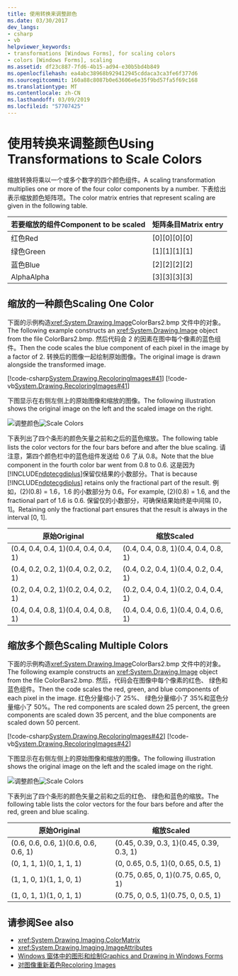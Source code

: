 ```yaml
---
title: 使用转换来调整颜色
ms.date: 03/30/2017
dev_langs:
- csharp
- vb
helpviewer_keywords:
- transformations [Windows Forms], for scaling colors
- colors [Windows Forms], scaling
ms.assetid: df23c887-7fd6-4b15-ad94-e30b5bd4b849
ms.openlocfilehash: ea4abc38968b929412945cddaca3ca3fe6f377d6
ms.sourcegitcommit: 160a88c8087b0e63606e6e35f9bd57fa5f69c168
ms.translationtype: MT
ms.contentlocale: zh-CN
ms.lasthandoff: 03/09/2019
ms.locfileid: "57707425"
---
```

# <a name="using-transformations-to-scale-colors"></a><span data-ttu-id="595d2-102">使用转换来调整颜色</span><span class="sxs-lookup"><span data-stu-id="595d2-102">Using Transformations to Scale Colors</span></span>
<span data-ttu-id="595d2-103">缩放转换将乘以一个或多个数字的四个颜色组件。</span><span class="sxs-lookup"><span data-stu-id="595d2-103">A scaling transformation multiplies one or more of the four color components by a number.</span></span> <span data-ttu-id="595d2-104">下表给出表示缩放颜色矩阵项。</span><span class="sxs-lookup"><span data-stu-id="595d2-104">The color matrix entries that represent scaling are given in the following table.</span></span>  
  
|<span data-ttu-id="595d2-105">若要缩放的组件</span><span class="sxs-lookup"><span data-stu-id="595d2-105">Component to be scaled</span></span>|<span data-ttu-id="595d2-106">矩阵条目</span><span class="sxs-lookup"><span data-stu-id="595d2-106">Matrix entry</span></span>|  
|----------------------------|------------------|  
|<span data-ttu-id="595d2-107">红色</span><span class="sxs-lookup"><span data-stu-id="595d2-107">Red</span></span>|<span data-ttu-id="595d2-108">[0][0]</span><span class="sxs-lookup"><span data-stu-id="595d2-108">[0][0]</span></span>|  
|<span data-ttu-id="595d2-109">绿色</span><span class="sxs-lookup"><span data-stu-id="595d2-109">Green</span></span>|<span data-ttu-id="595d2-110">[1][1]</span><span class="sxs-lookup"><span data-stu-id="595d2-110">[1][1]</span></span>|  
|<span data-ttu-id="595d2-111">蓝色</span><span class="sxs-lookup"><span data-stu-id="595d2-111">Blue</span></span>|<span data-ttu-id="595d2-112">[2][2]</span><span class="sxs-lookup"><span data-stu-id="595d2-112">[2][2]</span></span>|  
|<span data-ttu-id="595d2-113">Alpha</span><span class="sxs-lookup"><span data-stu-id="595d2-113">Alpha</span></span>|<span data-ttu-id="595d2-114">[3][3]</span><span class="sxs-lookup"><span data-stu-id="595d2-114">[3][3]</span></span>|  
  
## <a name="scaling-one-color"></a><span data-ttu-id="595d2-115">缩放的一种颜色</span><span class="sxs-lookup"><span data-stu-id="595d2-115">Scaling One Color</span></span>  
 <span data-ttu-id="595d2-116">下面的示例构造<xref:System.Drawing.Image>ColorBars2.bmp 文件中的对象。</span><span class="sxs-lookup"><span data-stu-id="595d2-116">The following example constructs an <xref:System.Drawing.Image> object from the file ColorBars2.bmp.</span></span> <span data-ttu-id="595d2-117">然后代码会 2 的因素在图中每个像素的蓝色组件。</span><span class="sxs-lookup"><span data-stu-id="595d2-117">Then the code scales the blue component of each pixel in the image by a factor of 2.</span></span> <span data-ttu-id="595d2-118">转换后的图像一起绘制原始图像。</span><span class="sxs-lookup"><span data-stu-id="595d2-118">The original image is drawn alongside the transformed image.</span></span>  
  
 [!code-csharp[System.Drawing.RecoloringImages#41](~/samples/snippets/csharp/VS_Snippets_Winforms/System.Drawing.RecoloringImages/CS/Class1.cs#41)]
 [!code-vb[System.Drawing.RecoloringImages#41](~/samples/snippets/visualbasic/VS_Snippets_Winforms/System.Drawing.RecoloringImages/VB/Class1.vb#41)]  
  
 <span data-ttu-id="595d2-119">下图显示在右侧左侧上的原始图像和缩放的图像。</span><span class="sxs-lookup"><span data-stu-id="595d2-119">The following illustration shows the original image on the left and the scaled image on the right.</span></span>  
  
 <span data-ttu-id="595d2-120">![调整颜色](./media/colortrans3.png "colortrans3")</span><span class="sxs-lookup"><span data-stu-id="595d2-120">![Scale Colors](./media/colortrans3.png "colortrans3")</span></span>  
  
 <span data-ttu-id="595d2-121">下表列出了四个条形的颜色矢量之前和之后的蓝色缩放。</span><span class="sxs-lookup"><span data-stu-id="595d2-121">The following table lists the color vectors for the four bars before and after the blue scaling.</span></span> <span data-ttu-id="595d2-122">请注意，第四个颜色栏中的蓝色组件发送给 0.6 了从 0.8。</span><span class="sxs-lookup"><span data-stu-id="595d2-122">Note that the blue component in the fourth color bar went from 0.8 to 0.6.</span></span> <span data-ttu-id="595d2-123">这是因为[!INCLUDE[ndptecgdiplus](../../../../includes/ndptecgdiplus-md.md)]保留仅结果的小数部分。</span><span class="sxs-lookup"><span data-stu-id="595d2-123">That is because [!INCLUDE[ndptecgdiplus](../../../../includes/ndptecgdiplus-md.md)] retains only the fractional part of the result.</span></span> <span data-ttu-id="595d2-124">例如，(2)(0.8) = 1.6，1.6 的小数部分为 0.6。</span><span class="sxs-lookup"><span data-stu-id="595d2-124">For example, (2)(0.8) = 1.6, and the fractional part of 1.6 is 0.6.</span></span> <span data-ttu-id="595d2-125">保留仅的小数部分，可确保结果始终是中间隔 [0，1]。</span><span class="sxs-lookup"><span data-stu-id="595d2-125">Retaining only the fractional part ensures that the result is always in the interval [0, 1].</span></span>  
  
|<span data-ttu-id="595d2-126">原始</span><span class="sxs-lookup"><span data-stu-id="595d2-126">Original</span></span>|<span data-ttu-id="595d2-127">缩放</span><span class="sxs-lookup"><span data-stu-id="595d2-127">Scaled</span></span>|  
|--------------|------------|  
|<span data-ttu-id="595d2-128">(0.4, 0.4, 0.4, 1)</span><span class="sxs-lookup"><span data-stu-id="595d2-128">(0.4, 0.4, 0.4, 1)</span></span>|<span data-ttu-id="595d2-129">(0.4, 0.4, 0.8, 1)</span><span class="sxs-lookup"><span data-stu-id="595d2-129">(0.4, 0.4, 0.8, 1)</span></span>|  
|<span data-ttu-id="595d2-130">(0.4, 0.2, 0.2, 1)</span><span class="sxs-lookup"><span data-stu-id="595d2-130">(0.4, 0.2, 0.2, 1)</span></span>|<span data-ttu-id="595d2-131">(0.4, 0.2, 0.4, 1)</span><span class="sxs-lookup"><span data-stu-id="595d2-131">(0.4, 0.2, 0.4, 1)</span></span>|  
|<span data-ttu-id="595d2-132">(0.2, 0.4, 0.2, 1)</span><span class="sxs-lookup"><span data-stu-id="595d2-132">(0.2, 0.4, 0.2, 1)</span></span>|<span data-ttu-id="595d2-133">(0.2, 0.4, 0.4, 1)</span><span class="sxs-lookup"><span data-stu-id="595d2-133">(0.2, 0.4, 0.4, 1)</span></span>|  
|<span data-ttu-id="595d2-134">(0.4, 0.4, 0.8, 1)</span><span class="sxs-lookup"><span data-stu-id="595d2-134">(0.4, 0.4, 0.8, 1)</span></span>|<span data-ttu-id="595d2-135">(0.4, 0.4, 0.6, 1)</span><span class="sxs-lookup"><span data-stu-id="595d2-135">(0.4, 0.4, 0.6, 1)</span></span>|  
  
## <a name="scaling-multiple-colors"></a><span data-ttu-id="595d2-136">缩放多个颜色</span><span class="sxs-lookup"><span data-stu-id="595d2-136">Scaling Multiple Colors</span></span>  
 <span data-ttu-id="595d2-137">下面的示例构造<xref:System.Drawing.Image>ColorBars2.bmp 文件中的对象。</span><span class="sxs-lookup"><span data-stu-id="595d2-137">The following example constructs an <xref:System.Drawing.Image> object from the file ColorBars2.bmp.</span></span> <span data-ttu-id="595d2-138">然后，代码会在图像中每个像素的红色、 绿色和蓝色组件。</span><span class="sxs-lookup"><span data-stu-id="595d2-138">Then the code scales the red, green, and blue components of each pixel in the image.</span></span> <span data-ttu-id="595d2-139">红色分量缩小了 25%、 绿色分量缩小了 35%和蓝色分量缩小了 50%。</span><span class="sxs-lookup"><span data-stu-id="595d2-139">The red components are scaled down 25 percent, the green components are scaled down 35 percent, and the blue components are scaled down 50 percent.</span></span>  
  
 [!code-csharp[System.Drawing.RecoloringImages#42](~/samples/snippets/csharp/VS_Snippets_Winforms/System.Drawing.RecoloringImages/CS/Class1.cs#42)]
 [!code-vb[System.Drawing.RecoloringImages#42](~/samples/snippets/visualbasic/VS_Snippets_Winforms/System.Drawing.RecoloringImages/VB/Class1.vb#42)]  
  
 <span data-ttu-id="595d2-140">下图显示在右侧左侧上的原始图像和缩放的图像。</span><span class="sxs-lookup"><span data-stu-id="595d2-140">The following illustration shows the original image on the left and the scaled image on the right.</span></span>  
  
 <span data-ttu-id="595d2-141">![调整颜色](./media/colortrans4.png "colortrans4")</span><span class="sxs-lookup"><span data-stu-id="595d2-141">![Scale Colors](./media/colortrans4.png "colortrans4")</span></span>  
  
 <span data-ttu-id="595d2-142">下表列出了四个条形的颜色矢量之前和之后的红色、 绿色和蓝色的缩放。</span><span class="sxs-lookup"><span data-stu-id="595d2-142">The following table lists the color vectors for the four bars before and after the red, green and blue scaling.</span></span>  
  
|<span data-ttu-id="595d2-143">原始</span><span class="sxs-lookup"><span data-stu-id="595d2-143">Original</span></span>|<span data-ttu-id="595d2-144">缩放</span><span class="sxs-lookup"><span data-stu-id="595d2-144">Scaled</span></span>|  
|--------------|------------|  
|<span data-ttu-id="595d2-145">(0.6, 0.6, 0.6, 1)</span><span class="sxs-lookup"><span data-stu-id="595d2-145">(0.6, 0.6, 0.6, 1)</span></span>|<span data-ttu-id="595d2-146">(0.45, 0.39, 0.3, 1)</span><span class="sxs-lookup"><span data-stu-id="595d2-146">(0.45, 0.39, 0.3, 1)</span></span>|  
|<span data-ttu-id="595d2-147">(0, 1, 1, 1)</span><span class="sxs-lookup"><span data-stu-id="595d2-147">(0, 1, 1, 1)</span></span>|<span data-ttu-id="595d2-148">(0, 0.65, 0.5, 1)</span><span class="sxs-lookup"><span data-stu-id="595d2-148">(0, 0.65, 0.5, 1)</span></span>|  
|<span data-ttu-id="595d2-149">(1, 1, 0, 1)</span><span class="sxs-lookup"><span data-stu-id="595d2-149">(1, 1, 0, 1)</span></span>|<span data-ttu-id="595d2-150">(0.75, 0.65, 0, 1)</span><span class="sxs-lookup"><span data-stu-id="595d2-150">(0.75, 0.65, 0, 1)</span></span>|  
|<span data-ttu-id="595d2-151">(1, 0, 1, 1)</span><span class="sxs-lookup"><span data-stu-id="595d2-151">(1, 0, 1, 1)</span></span>|<span data-ttu-id="595d2-152">(0.75, 0, 0.5, 1)</span><span class="sxs-lookup"><span data-stu-id="595d2-152">(0.75, 0, 0.5, 1)</span></span>|  
  
## <a name="see-also"></a><span data-ttu-id="595d2-153">请参阅</span><span class="sxs-lookup"><span data-stu-id="595d2-153">See also</span></span>
- <xref:System.Drawing.Imaging.ColorMatrix>
- <xref:System.Drawing.Imaging.ImageAttributes>
- [<span data-ttu-id="595d2-154">Windows 窗体中的图形和绘制</span><span class="sxs-lookup"><span data-stu-id="595d2-154">Graphics and Drawing in Windows Forms</span></span>](graphics-and-drawing-in-windows-forms.md)
- [<span data-ttu-id="595d2-155">对图像重新着色</span><span class="sxs-lookup"><span data-stu-id="595d2-155">Recoloring Images</span></span>](recoloring-images.md)
